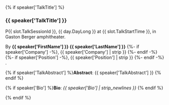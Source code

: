 {% if speaker['TalkTitle'] %}

<h3 id="{{ speaker['FirstName'] }}-{{ speaker['LastName'] }}-talk">{{ speaker['TalkTitle'] }}</h3>

P{{ slot.TalkSessionId }}, {{ day.DayLong }} at {{ slot.TalkStartTime }}, in Gaston Berger amphitheater.

By **{{ speaker['FirstName'] }} {{ speaker['LastName'] }}**
{%- if speaker['Company']  -%}, {{ speaker['Company']  | strip }} {%- endif -%}
{%- if speaker['Position'] -%}, {{ speaker['Position'] | strip }} {%- endif -%}
.

{% if speaker['TalkAbstract'] %}**Abstract**: {{ speaker['TalkAbstract'] }} {% endif %}

{% if speaker['Bio']          %}**Bio**:     *{{ speaker['Bio'] | strip_newlines }}* {% endif %}

{% endif %}
